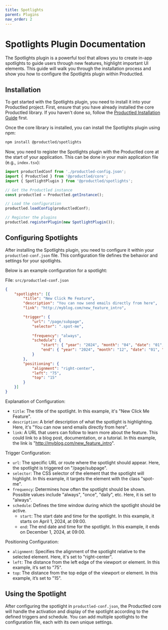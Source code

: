 ```yaml
---
title: Spotlights
parent: Plugins
nav_order: 2
---
```


# Spotlights Plugin Documentation

The Spotlights plugin is a powerful tool that allows you to create in-app spotlights to guide users through new features, highlight important UI elements. This guide will walk you through the installation process and show you how to configure the Spotlights plugin within Productled.

## Installation

To get started with the Spotlights plugin, you need to install it into your Productled project. First, ensure that you have already installed the core Productled library. If you haven't done so, follow the [Productled Installation Guide](./installation.md) first.

Once the core library is installed, you can install the Spotlights plugin using npm:

```bash
npm install @productled/spotlights
```
Now, you need to register the Spotlights plugin with the Productled core at the start of your application. This can be done in your main application file (e.g., `index.tsx`):

```typescript
import productledConf from './productled-config.json';
import { Productled } from '@productled/core';
import { SpotlightPlugin } from '@productled/spotlights';

// Get the Productled instance
const productled = Productled.getInstance();

// Load the configuration
productled.loadConfig(productledConf);

// Register the plugins
productled.registerPlugin(new SpotlightPlugin());
```

## Configuring Spotlights

After installing the Spotlights plugin, you need to configure it within your `productled-conf.json` file. This configuration file defines the behavior and settings for your spotlights.

Below is an example configuration for a spotlight:

File: `src/productled-conf.json`

```json
{
    "spotlights": [{
        "title": "New Click Me Feature",
        "description": "You can now send emails directly from here",
        "link": "http://myblog.com/new_feature_intro",

        "trigger": {
            "url": "/page/subpage",
            "selector": ".spot-me",
        
            "frequency": "always",
            "schedule": {
                "start": { "year": "2024", "month": "04", "date": "01", "time": "09:00" },
                "end": { "year": "2024", "month": "12", "date": "01", "time": "09:00" }
            }
        },
        "positioning": {
            "alignment": "right-center",
            "left": "75",
            "top": "15"
        }
    }]
}
```

Explanation of Configuration:
- `title`: The title of the spotlight. In this example, it's "New Click Me Feature".
- `description`: A brief description of what the spotlight is highlighting. Here, it's "You can now send emails directly from here".
- `link`: A URL that users can follow to learn more about the feature. This could link to a blog post, documentation, or a tutorial. In this example, the link is "http://myblog.com/new_feature_intro".

Trigger Configuration:
- `url`: The specific URL or route where the spotlight should appear. Here, the spotlight is triggered on "/page/subpage".
- `selector`: The CSS selector of the element that the spotlight will highlight. In this example, it targets the element with the class "spot-me".
- `frequency`: Determines how often the spotlight should be shown. Possible values include "always", "once", "daily", etc. Here, it is set to "always".
- `schedule`: Defines the time window during which the spotlight should be active.
  - `start`: The start date and time for the spotlight. In this example, it starts on April 1, 2024, at 09:00.
  - `end`: The end date and time for the spotlight. In this example, it ends on December 1, 2024, at 09:00.

Positioning Configuration:
- `alignment`: Specifies the alignment of the spotlight relative to the selected element. Here, it's set to "right-center".
- `left`: The distance from the left edge of the viewport or element. In this example, it’s set to "75".
- `top`: The distance from the top edge of the viewport or element. In this example, it’s set to "15".

## Using the Spotlight

After configuring the spotlight in `productled-conf.json`, the Productled core will handle the activation and display of the spotlight according to the defined triggers and schedule. You can add multiple spotlights to the configuration file, each with its own unique settings.
